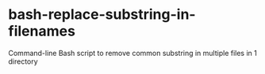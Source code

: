 # bash-replace-substring-in-filenames
Command-line Bash script to remove common substring in multiple files in 1 directory
